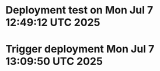 # Deployment test on Mon Jul  7 12:49:12 UTC 2025
# Trigger deployment Mon Jul  7 13:09:50 UTC 2025
